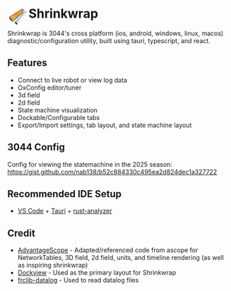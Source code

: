 # <img align="left" src="/icons/shrinkwrap-icon.png" width="48">Shrinkwrap

Shrinkwrap is 3044's cross platform (ios, android, windows, linux, macos) diagnostic/configuration utility, built using tauri, typescript, and react.

## Features

- Connect to live robot or view log data
- OxConfig editor/tuner
- 3d field
- 2d field
- State machine visualization
- Dockable/Configurable tabs
- Export/Import settings, tab layout, and state machine layout

## 3044 Config

Config for viewing the statemachine in the 2025 season: https://gist.github.com/nab138/b52c884330c495ea2d824dec1a327722

## Recommended IDE Setup

- [VS Code](https://code.visualstudio.com/) + [Tauri](https://marketplace.visualstudio.com/items?itemName=tauri-apps.tauri-vscode) + [rust-analyzer](https://marketplace.visualstudio.com/items?itemName=rust-lang.rust-analyzer)

## Credit

- [AdvantageScope](https://github.com/Mechanical-Advantage/AdvantageScope) - Adapted/referenced code from ascope for NetworkTables, 3D field, 2d field, units, and timeline rendering (as well as inspiring shrinkwrap)
- [Dockview](https://dockview.dev) - Used as the primary layout for Shrinkwrap
- [frclib-datalog](https://github.com/frclib-rs-group/frclib-datalog) - Used to read datalog files
